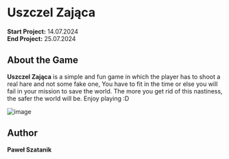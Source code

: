 # Uszczel Zająca
**Start Project:** 14.07.2024  
**End Project:** 25.07.2024  

## About the Game
**Uszczel Zająca** is a simple and fun game in which the player has to shoot a real hare and not some fake one, You have to fit in the time or else you will fail in your mission to save the world. The more you get rid of this nastiness, the safer the world will be. Enjoy playing :D

![image](https://github.com/user-attachments/assets/05aaf569-016e-4141-8fa6-d6e9b765b744)

## Author
**Paweł Szatanik**
